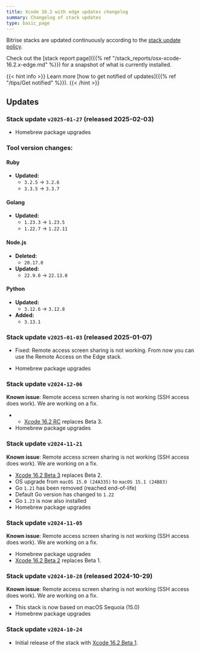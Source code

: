 ```yaml
---
title: Xcode 16.2 with edge updates changelog
summary: Changelog of stack updates
type: basic_page
---
```


Bitrise stacks are updated continuously according to the [stack update policy](https://devcenter.bitrise.io/en/infrastructure/build-stacks/stack-update-policy.html).

Check out the [stack report page]({{% ref "/stack_reports/osx-xcode-16.2.x-edge.md" %}}) for a snapshot of what is currently installed.

{{< hint info >}}
Learn more [how to get notified of updates]({{% ref "/tips/Get notified" %}}).
{{< /hint >}}

## Updates

### Stack update `v2025-01-27`  (released 2025-02-03)

- Homebrew package upgrades

### Tool version changes:
#### Ruby
- **Updated:**
  - `3.2.5` → `3.2.6`
  - `3.3.5` → `3.3.7`

#### Golang
- **Updated:**
  - `1.23.3` → `1.23.5`
  - `1.22.7` → `1.22.11`

#### Node.js
- **Deleted:**
  - `20.17.0`
- **Updated:**
  - `22.9.0` → `22.13.0`

#### Python
- **Updated:**
  - `3.12.6` → `3.12.8`
- **Added:**
  - `3.13.1`
  

### Stack update `v2025-01-03`  (released 2025-01-07)

- Fixed: Remote access screen sharing is not working. From now you can use the Remote Access on the Edge stack.

- Homebrew package upgrades

### Stack update `v2024-12-06`

**Known issue**: Remote access screen sharing is not working (SSH access does work). We are working on a fix.

- - [Xcode 16.2 RC](https://developer.apple.com/documentation/xcode-release-notes/xcode-16_2-release-notes) replaces Beta 3.
- Homebrew package upgrades

### Stack update `v2024-11-21`

**Known issue**: Remote access screen sharing is not working (SSH access does work). We are working on a fix.

- [Xcode 16.2 Beta 3](https://developer.apple.com/documentation/xcode-release-notes/xcode-16_2-release-notes) replaces Beta 2.
- OS upgrade from `macOS 15.0 (24A335)` to `macOS 15.1 (24B83)`
- Go `1.21` has been removed (reached end-of-life)
- Default Go version has changed to `1.22`
- Go `1.23` is now also installed
- Homebrew package upgrades

### Stack update `v2024-11-05`

**Known issue**: Remote access screen sharing is not working (SSH access does work). We are working on a fix.

- Homebrew package upgrades
- [Xcode 16.2 Beta 2](https://developer.apple.com/documentation/xcode-release-notes/xcode-16_2-release-notes) replaces Beta 1.

### Stack update `v2024-10-28` (released 2024-10-29)

**Known issue**: Remote access screen sharing is not working (SSH access does work). We are working on a fix.

- This stack is now based on macOS Sequoia (15.0)
- Homebrew package upgrades

### Stack update `v2024-10-24`

- Initial release of the stack with [Xcode 16.2 Beta 1](https://developer.apple.com/documentation/xcode-release-notes/xcode-16_2-release-notes).


